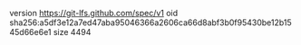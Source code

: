version https://git-lfs.github.com/spec/v1
oid sha256:a5df3e12a7ed47aba95046366a2606ca66d8abf3b0f95430be12b1545d66e6e1
size 4494
